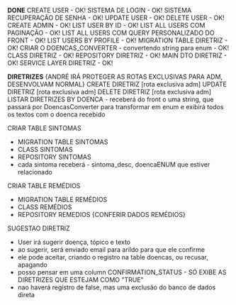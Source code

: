 **DONE**
CREATE USER - OK!
SISTEMA DE LOGIN - OK!
SISTEMA RECUPERAÇÃO DE SENHA - OK!
UPDATE USER - OK!
DELETE USER - OK!
CREATE ADMIN - OK!
LIST USER BY ID - OK!
LIST ALL USERS COM PAGINAÇÃO - OK!
LIST ALL USERS COM QUERY PERSONALIZADO DO FRONT - OK!
LIST USERS BY PROFILE - OK!
MIGRATION TABLE DIRETRIZ - OK!
CRIAR O DOENCAS_CONVERTER - convertendo string para enum - OK!
CLASS DIRETRIZ - OK!
REPOSITORY DIRETRIZ - OK!
MAIN DTO DIRETRIZ - OK!
SERVICE LAYER DIRETRIZ - OK!






**DIRETRIZES** {ANDRÉ IRÁ PROTEGER AS ROTAS EXCLUSIVAS PARA ADM, DESENVOLVAM NORMAL}
CREATE DIRETRIZ [rota exclusiva adm] 
UPDATE DIRETRIZ [rota exclusiva adm]
DELETE DIRETRIZ [rota exclusiva adm]
LISTAR DIRETRIZES BY DOENCA - receberá do front o uma string, que passará por DoencasConverter para transformar em enum
e exibirá todos os textos com o doenca recebido

CRIAR TABLE SINTOMAS
- MIGRATION TABLE SINTOMAS
- CLASS SINTOMAS
- REPOSITORY SINTOMAS
- cada sintoma receberá - sintoma_desc, doencaENUM que estiver relacionado

CRIAR TABLE REMÉDIOS
- MIGRATION TABLE REMÉDIOS
- CLASS REMÉDIOS
- REPOSITORY REMEDIOS
{CONFERIR DADOS REMÉDIOS}


SUGESTAO DIRETRIZ 
- User irá sugerir doença, tópico e texto
- ao sugerir, será enviado email para arildo para que ele confirme
- ele pode aceitar, criando o registro na table doencas, ou recusar, apagando 
- posso pensar em uma column CONFIRMATION_STATUS - SÓ EXIBE AS DIRETRIZES QUE ESTEJAM COMO "TRUE"
- nao haverá registro de false, mas uma exclusão do banco de dados direta 